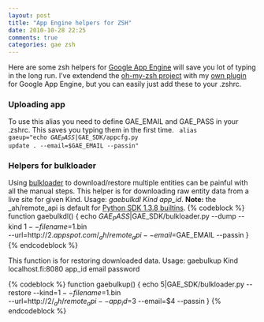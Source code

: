 ```yaml
---
layout: post
title: "App Engine helpers for ZSH"
date: 2010-10-28 22:25
comments: true
categories: gae zsh
---
```

Here are some zsh helpers for [Google App Engine][] will save you lot of
typing in the long run. I’ve extendend the [oh-my-zsh project][] with my
[own plugin][] for Google App Engine, but you can easily just add these
to your .zshrc.

### Uploading app

To use this alias you need to define GAE\_EMAIL and GAE\_PASS in your
.zshrc. This saves you typing them in the first time.
<code>
alias gaeup="echo $GAE_PASS|$GAE_SDK/appcfg.py update . --email=$GAE_EMAIL --passin"
</code>

### Helpers for bulkloader

Using [bulkloader][] to download/restore multiple entities can be
painful with all the manual steps. This helper is for downloading raw
entity data from a live site for given Kind. Usage: <i>gaebulkdl Kind
app\_id</i>. **Note:** the \_ah/remote\_api is default for [Python SDK
1.3.8 builtins][].
{% codeblock %}
function gaebulkdl() {
    echo $GAE_PASS|$GAE_SDK/bulkloader.py --dump --kind $1 --filename=$1.bin \
     --url=http://$2.appspot.com/_ah/remote_api --email=$GAE_EMAIL --passin
}
{% endcodeblock %}

This function is for restoring downloaded data. Usage:
    gaebulkup Kind localhost.fi:8080 app_id email password

{% codeblock %}
function gaebulkup() {
    echo $5|$GAE_SDK/bulkloader.py --restore --kind=$1 --filename=$1.bin \
    --url=http://$2/_ah/remote_api --app_id=$3 --email=$4 --passin
}
{% endcodeblock %}

  [Google App Engine]: http://code.google.com/appengine/
  [oh-my-zsh project]: http://github.com/mikkolehtinen/oh-my-zsh
  [own plugin]: http://github.com/mikkolehtinen/oh-my-zsh/blob/master/plugins/gae.plugin.zsh
  [bulkloader]: http://code.google.com/appengine/docs/python/tools/uploadingdata.html
  [Python SDK 1.3.8 builtins]: http://googleappengine.blogspot.com/2010/10/new-app-engine-sdk-138-includes-new.html